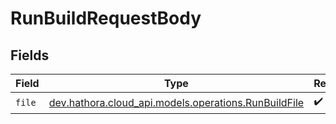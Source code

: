 # RunBuildRequestBody


## Fields

| Field                                                                                           | Type                                                                                            | Required                                                                                        | Description                                                                                     |
| ----------------------------------------------------------------------------------------------- | ----------------------------------------------------------------------------------------------- | ----------------------------------------------------------------------------------------------- | ----------------------------------------------------------------------------------------------- |
| `file`                                                                                          | [dev.hathora.cloud_api.models.operations.RunBuildFile](../../models/operations/RunBuildFile.md) | :heavy_check_mark:                                                                              | N/A                                                                                             |